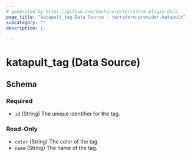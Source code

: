 ```yaml
---
# generated by https://github.com/hashicorp/terraform-plugin-docs
page_title: "katapult_tag Data Source - terraform-provider-katapult"
subcategory: ""
description: |-
  
---
```


# katapult_tag (Data Source)





<!-- schema generated by tfplugindocs -->
## Schema

### Required

- `id` (String) The unique identifier for the tag.

### Read-Only

- `color` (String) The color of the tag.
- `name` (String) The name of the tag.
